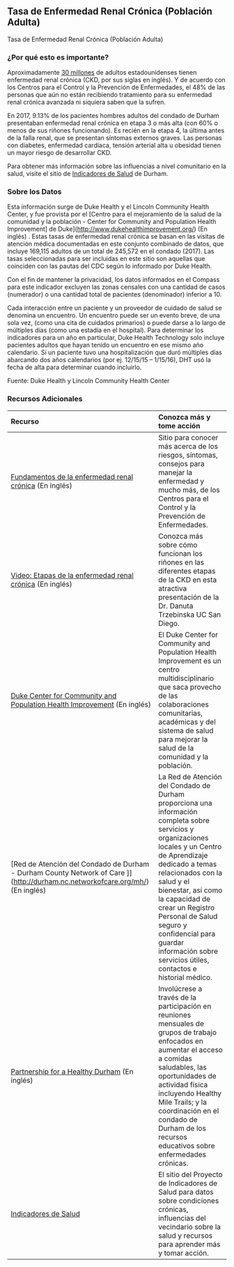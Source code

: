 ## Tasa de Enfermedad Renal Crónica (Población Adulta) 
Tasa de Enfermedad Renal Crónica (Población Adulta) 

### ¿Por qué esto es importante?
Aproximadamente [30 millones](https://www.cdc.gov/kidneydisease/basics.html) de adultos estadounidenses tienen enfermedad renal crónica (CKD, por sus siglas en inglés). Y de acuerdo con los Centros para el Control y la Prevención de Enfermedades, el 48% de las personas que aún no están recibiendo tratamiento para su enfermedad renal crónica avanzada ni siquiera saben que la sufren. 

En 2017, 9.13% de los pacientes hombres adultos del condado de Durham presentaban enfermedad renal crónica en etapa 3 o más alta (con 60% o menos de sus riñones funcionando). Es recién en la etapa 4, la última antes de la falla renal, que se presentan síntomas externos graves. Las personas con diabetes, enfermedad cardíaca, tensión arterial alta u obesidad tienen un mayor riesgo de desarrollar CKD.

Para obtener más información sobre las influencias a nivel comunitario en la salud, visite el sitio de [Indicadores de Salud](https://health.dataworks-nc.org/es) de Durham.

### Sobre los Datos
Esta información surge de Duke Health y el Lincoln Community Health Center, y fue provista por el [Centro para el mejoramiento de la salud de la comunidad y la población - Center for Community and Population Health Improvement] de Duke](http://www.dukehealthimprovement.org/)  (En inglés) . Estas tasas de enfermedad renal crónica se basan en las visitas de atención médica documentadas en este conjunto combinado de datos, que incluye 169,115 adultos de un total de 245,572 en el condado (2017). Las tasas seleccionadas para ser incluidas en este sitio son aquellas que coinciden con las pautas del CDC según lo informado por Duke Health.

Con el fin de mantener la privacidad, los datos informados en el Compass para este indicador excluyen las zonas censales con una cantidad de casos (numerador) o una cantidad total de pacientes (denominador) inferior a 10.

Cada interacción entre un paciente y un proveedor de cuidado de salud se denomina un encuentro. Un encuentro puede ser un evento breve, de una sola vez, (como una cita de cuidados primarios) o puede darse a lo largo de múltiples días (como una estadía en el hospital). Para determinar los indicadores para un año en particular, Duke Health Technology solo incluye pacientes adultos que hayan tenido un encuentro en ese mismo año calendario. Si un paciente tuvo una hospitalización que duró múltiples días abarcando dos años calendarios (por ej. 12/15/15 – 1/15/16), DHT usó la fecha de alta para determinar cuando incluirlo.

Fuente: Duke Health y Lincoln Community Health Center

### Recursos Adicionales

|Recurso | Conozca más y tome acción |
|:--- | :--- |
|[Fundamentos de la enfermedad renal crónica](https://www.cdc.gov/kidneydisease/basics.html)  (En inglés) | Sitio para conocer más acerca de los riesgos, síntomas, consejos para manejar la enfermedad y mucho más, de los Centros para el Control y la Prevención de Enfermedades.
|[Video: Etapas de la enfermedad renal crónica](https://www.youtube.com/watch?v=4ivERHvLVcc)  (En inglés) |Conozca más sobre cómo funcionan los riñones en las diferentes etapas de la CKD en esta atractiva presentación de la Dr. Danuta Trzebinska UC San Diego.
|[Duke Center for Community and Population Health Improvement](http://www.dukehealthimprovement.org/)  (En inglés) |El Duke Center for Community and Population Health Improvement es un centro multidisciplinario que saca provecho de las colaboraciones comunitarias, académicas y del sistema de salud para mejorar la salud de la comunidad y la población.
|[Red de Atención del Condado de Durham - Durham County Network of Care ]](http://durham.nc.networkofcare.org/mh/)  (En inglés) |La Red de Atención del Condado de Durham proporciona una información completa sobre servicios y organizaciones locales y un Centro de Aprendizaje dedicado a temas relacionados con la salud y el bienestar, así como la capacidad de crear un Registro Personal de Salud seguro y confidencial para guardar información sobre servicios útiles, contactos e historial médico.
|[Partnership for a Healthy Durham](http://healthydurham.org/)  (En inglés) |Involúcrese a través de la participación en reuniones mensuales de grupos de trabajo enfocados en aumentar el acceso a comidas saludables, las oportunidades de actividad física incluyendo Healthy Mile Trails; y la coordinación en el condado de Durham de los recursos educativos sobre enfermedades crónicas.
|[Indicadores de Salud](http://health.dataworks-nc.org/es)|El sitio del Proyecto de Indicadores de Salud para datos sobre condiciones crónicas, influencias del vecindario sobre la salud y recursos para aprender más y tomar acción.
